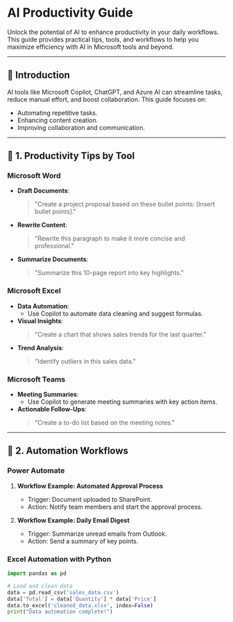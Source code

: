 # AI Productivity Guide

Unlock the potential of AI to enhance productivity in your daily workflows. This guide provides practical tips, tools, and workflows to help you maximize efficiency with AI in Microsoft tools and beyond.

---

## 🚀 **Introduction**

AI tools like Microsoft Copilot, ChatGPT, and Azure AI can streamline tasks, reduce manual effort, and boost collaboration. This guide focuses on:
- Automating repetitive tasks.
- Enhancing content creation.
- Improving collaboration and communication.

---

## 📝 **1. Productivity Tips by Tool**

### **Microsoft Word**
- **Draft Documents**:
  > "Create a project proposal based on these bullet points: [Insert bullet points]."
- **Rewrite Content**:
  > "Rewrite this paragraph to make it more concise and professional."
- **Summarize Documents**:
  > "Summarize this 10-page report into key highlights."

### **Microsoft Excel**
- **Data Automation**:
  - Use Copilot to automate data cleaning and suggest formulas.
- **Visual Insights**:
  > "Create a chart that shows sales trends for the last quarter."
- **Trend Analysis**:
  > "Identify outliers in this sales data."

### **Microsoft Teams**
- **Meeting Summaries**:
  - Use Copilot to generate meeting summaries with key action items.
- **Actionable Follow-Ups**:
  > "Create a to-do list based on the meeting notes."

---

## 🤖 **2. Automation Workflows**

### **Power Automate**
1. **Workflow Example: Automated Approval Process**
   - Trigger: Document uploaded to SharePoint.
   - Action: Notify team members and start the approval process.

2. **Workflow Example: Daily Email Digest**
   - Trigger: Summarize unread emails from Outlook.
   - Action: Send a summary of key points.

### **Excel Automation with Python**
```python
import pandas as pd

# Load and clean data
data = pd.read_csv('sales_data.csv')
data['Total'] = data['Quantity'] * data['Price']
data.to_excel('cleaned_data.xlsx', index=False)
print("Data automation complete!")
